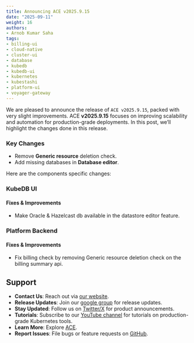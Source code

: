 ```yaml
---
title: Announcing ACE v2025.9.15
date: "2025-09-11"
weight: 16
authors:
- Arnob Kumar Saha
tags:
- billing-ui
- cloud-native
- cluster-ui
- database
- kubedb
- kubedb-ui
- kubernetes
- kubestashi
- platform-ui
- voyager-gateway
---
```


We are pleased to announce the release of `ACE v2025.9.15`, packed with very slight improvements. ACE **v2025.9.15** focuses on improving scalability and automation for production-grade deployments. In this post, we’ll highlight the changes done in this release.

### Key Changes
- Remove **Generic resource** deletion check.
- Add missing databases in **Database editor**.

Here are the components specific changes:

### KubeDB UI

#### Fixes & Improvements
- Make Oracle & Hazelcast db available in the datastore editor feature.

### Platform Backend

#### Fixes & Improvements
- Fix billing check by removing Generic resource deletion check on the billing summary api.

## Support
- **Contact Us**: Reach out via [our website](https://appscode.com/contact/).
- **Release Updates**: Join our [google group](https://groups.google.com/a/appscode.com/g/releases) for release updates.
- **Stay Updated**: Follow us on [Twitter/X](https://x.com/appscode) for product announcements.
- **Tutorials**: Subscribe to our [YouTube channel](https://youtube.com/@appscode) for tutorials on production-grade Kubernetes tools.
- **Learn More**: Explore [ACE](https://appscode.com/docs/).
- **Report Issues**: File bugs or feature requests on [GitHub](https://github.com/appscode-cloud/launchpad/issues).